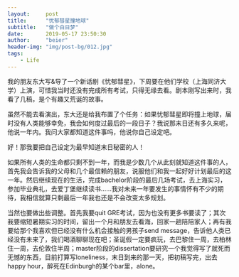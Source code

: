 ```yaml
---
layout:     post
title:      "忧郁彗星撞地球"
subtitle:   "做个白日梦"
date:       2019-05-17 23:50:30
author:     "beier"
header-img: "img/post-bg/012.jpg"
tags:
    - Life
---
```


我的朋友东大写&导了一个新话剧《忧郁彗星》，下周要在他们学校（上海同济大学）上演，可惜我当时还没有完成所有考试，只得无缘去看。剧本刚写出来时，我看了几稿，是个有趣又荒诞的故事。

虽然不能去看演出，东大还是给我布置了个任务：如果忧郁彗星即将撞上地球，届时没有人类能够幸免，我会如何度过最后的一段日子？我说那末日还有多久来呢，他说一年内。我问大家都知道这件事吗，他说你自己设定吧。

好！那我要把自己设定为最早知道末日秘密的人！

如果所有人类的生命都只剩不到一年，而我是少数几个从此刻就知道这件事的人，首先我会告诉我的父母和几个最信赖的朋友，说服他们和我一起好好计划最后的这一年。然后继续现在的生活，完成bachelor阶段的最后几场考试，去上海实习，参加毕业典礼，去爱丁堡继续读书……我对未来一年要发生的事情怀有不少的期待，我相信就算只剩最后一年我也还是不会改变太多规划。

当然也要做出些调整。首先我要quit GRE考试，因为也没有更多书要读了；其次我要缩短暑期实习的时间，留出一个月和朋友去看海，回家一趟陪陪家人；再有我要给那个我喜欢但已经没有什么机会接触的男孩子send message，告诉他人类已经没有未来了，我们喝酒聊聊现在吧；圣诞假一定要疯玩，去巴黎住一周，去柏林住一周，去伦敦住半周；master阶段的dissertation要研究一个我觉得写了就死而无憾的东西，目前打算写loneliness，末日到来的那一天，把初稿写完，出去happy hour，醉死在Edinburgh的某个bar里，alone。